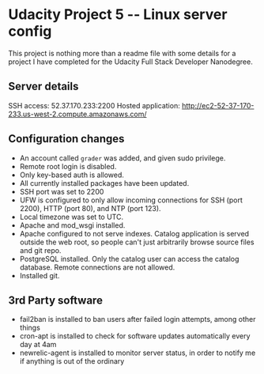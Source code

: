 # Udacity Project 5 -- Linux server config
This project is nothing more than a readme file with some details for a project
I have completed for the Udacity Full Stack Developer Nanodegree.

## Server details
SSH access: 52.37.170.233:2200
Hosted application: http://ec2-52-37-170-233.us-west-2.compute.amazonaws.com/

## Configuration changes
- An account called `grader` was added, and given sudo privilege.
- Remote root login is disabled.
- Only key-based auth is allowed.
- All currently installed packages have been updated.
- SSH port was set to 2200
- UFW is configured to only allow incoming connections for SSH (port 2200),
HTTP (port 80), and NTP (port 123).
- Local timezone was set to UTC.
- Apache and mod_wsgi installed.
- Apache configured to not serve indexes. Catalog application is served outside
the web root, so people can't just arbitrarily browse source files and git repo.
- PostgreSQL installed. Only the catalog user can access the catalog database.
Remote connections are not allowed.
- Installed git.

## 3rd Party software
- fail2ban is installed to ban users after failed login attempts, among other
things
- cron-apt is installed to check for software updates automatically every day
at 4am
- newrelic-agent is installed to monitor server status, in order to notify
me if anything is out of the ordinary

